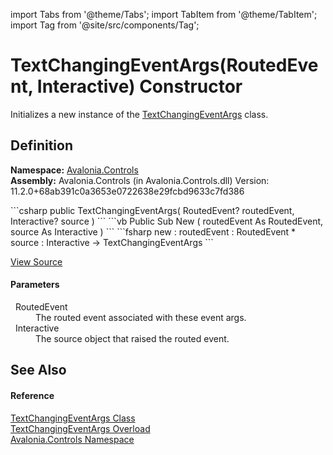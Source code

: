 import Tabs from '@theme/Tabs'; 
import TabItem from '@theme/TabItem'; 
import Tag from '@site/src/components/Tag'; 

# TextChangingEventArgs(RoutedEvent, Interactive) Constructor


Initializes a new instance of the <a href="T_Avalonia_Controls_TextChangingEventArgs">TextChangingEventArgs</a> class.



## Definition
**Namespace:** <a href="N_Avalonia_Controls">Avalonia.Controls</a>  
**Assembly:** Avalonia.Controls (in Avalonia.Controls.dll) Version: 11.2.0+68ab391c0a3653e0722638e29fcbd9633c7fd386

<Tabs groupId="api-code-preview">
<TabItem value="csharp" label="C#">
```csharp
public TextChangingEventArgs(
	RoutedEvent? routedEvent,
	Interactive? source
)
```
</TabItem>
<TabItem value="vb" label="VB">
```vb
Public Sub New ( 
	routedEvent As RoutedEvent,
	source As Interactive
)
```
</TabItem>
<TabItem value="fsharp" label="F#">
```fsharp
new : 
        routedEvent : RoutedEvent * 
        source : Interactive -> TextChangingEventArgs
```
</TabItem>
</Tabs>



<a href="https://github.com/AvaloniaUI/Avalonia/tree/master/srcAvalonia.Controls/TextChangingEventArgs.cs#L25" title="View the source code">View Source</a>



#### Parameters
<dl><dt>  RoutedEvent</dt><dd>The routed event associated with these event args.</dd><dt>  Interactive</dt><dd>The source object that raised the routed event.</dd></dl>

## See Also


#### Reference
<a href="T_Avalonia_Controls_TextChangingEventArgs">TextChangingEventArgs Class</a>  
<a href="Overload_Avalonia_Controls_TextChangingEventArgs__ctor">TextChangingEventArgs Overload</a>  
<a href="N_Avalonia_Controls">Avalonia.Controls Namespace</a>  
